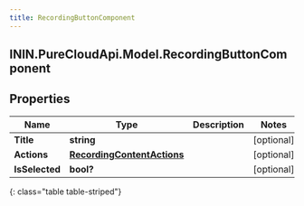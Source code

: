 ```yaml
---
title: RecordingButtonComponent
---
```

## ININ.PureCloudApi.Model.RecordingButtonComponent

## Properties

|Name | Type | Description | Notes|
|------------ | ------------- | ------------- | -------------|
| **Title** | **string** |  | [optional] |
| **Actions** | [**RecordingContentActions**](RecordingContentActions.html) |  | [optional] |
| **IsSelected** | **bool?** |  | [optional] |
{: class="table table-striped"}


